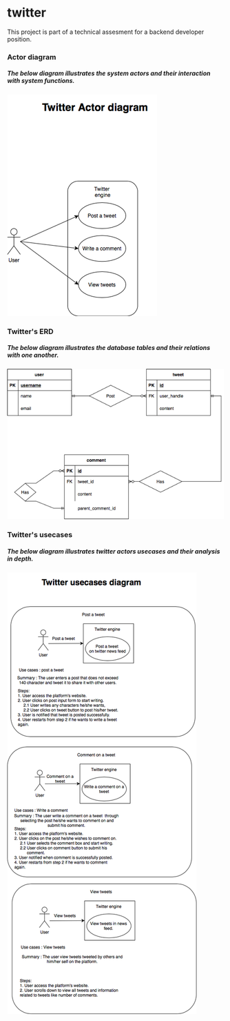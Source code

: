 # twitter

This project is part of a technical assesment for a backend developer position. 


### Actor diagram

##### The below diagram illustrates the system actors and their interaction with system functions.

![Image of twitter actors](flaskr/diagrams/Actor-diagram-twitter.drawio.png)



### Twitter's ERD

##### The below diagram illustrates the database tables and their relations with one another.

![Image of twitter database ERD](flaskr/diagrams/Twitter_ERD.drawio.png)



### Twitter's usecases

##### The below diagram illustrates twitter actors usecases and their analysis in depth.

![Image of twitter actors and their usecases analysis](flaskr/diagrams/Usecases-diagram-twitter.drawio.png)
